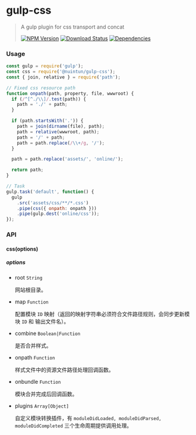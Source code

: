# gulp-css

> A gulp plugin for css transport and concat
>
> [![NPM Version][npm-image]][npm-url]
> [![Download Status][download-image]][npm-url]
> [![Dependencies][david-image]][david-url]

### Usage

```js
const gulp = require('gulp');
const css = require('@nuintun/gulp-css');
const { join, relative } = require('path');

// Fixed css resource path
function onpath(path, property, file, wwwroot) {
  if (/^[^./\\]/.test(path)) {
    path = './' + path;
  }

  if (path.startsWith('.')) {
    path = join(dirname(file), path);
    path = relative(wwwroot, path);
    path = '/' + path;
    path = path.replace(/\\+/g, '/');
  }

  path = path.replace('assets/', 'online/');

  return path;
}

// Task
gulp.task('default', function() {
  gulp
    .src('assets/css/**/*.css')
    .pipe(css({ onpath: onpath }))
    .pipe(gulp.dest('online/css'));
});
```

### API

#### css(options)

##### _options_

- root `String`

  网站根目录。

- map `Function`

  配置模块 `ID` 映射（返回的映射字符串必须符合文件路径规则，会同步更新模块 `ID` 和 输出文件名）。

- combine `Boolean|Function`

  是否合并样式。

- onpath `Function`

  样式文件中的资源文件路径处理回调函数。

- onbundle `Function`

  模块合并完成后回调函数。

- plugins `Array[Object]`

  自定义模块转换插件，有 `moduleDidLoaded, moduleDidParsed, moduleDidCompleted` 三个生命周期提供调用处理。

[npm-image]: http://img.shields.io/npm/v/@nuintun/gulp-css.svg?style=flat-square
[npm-url]: https://www.npmjs.org/package/@nuintun/gulp-css
[download-image]: http://img.shields.io/npm/dm/@nuintun/gulp-css.svg?style=flat-square
[david-image]: http://img.shields.io/david/nuintun/gulp-css.svg?style=flat-square
[david-url]: https://david-dm.org/nuintun/gulp-css
